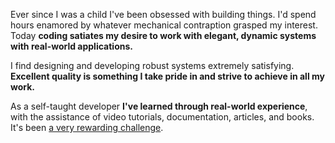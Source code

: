 Ever since I was a child I've been obsessed with building things. I'd spend
hours enamored by whatever mechanical contraption grasped my interest. Today
**coding satiates my desire to work with elegant, dynamic systems with real-world
applications.**

I find designing and developing robust systems extremely satisfying.
**Excellent quality is something I take pride in and strive to achieve in
all my work.**

As a self-taught developer **I've learned through real-world experience**, with
the assistance of video tutorials, documentation, articles, and books. It's been
[a very rewarding challenge](https://danieljs.me/learning-how-to-code-is-a-grind/).
